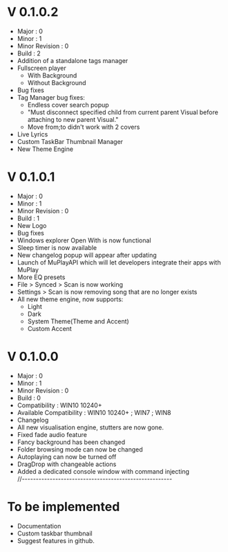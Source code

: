 # V 0.1.0.2
 - Major : 0
 - Minor : 1
 - Minor Revision : 0
 - Build : 2
 - Addition of a standalone tags manager
 - Fullscreen player
   - With Background
   - Without Background
 - Bug fixes
 - Tag Manager bug fixes:
   - Endless cover search popup
   - "Must disconnect specified child from current parent Visual before attaching to new parent Visual."
   - Move from;to didn't work with 2 covers
 - Live Lyrics
 - Custom TaskBar Thumbnail Manager
 - New Theme Engine 
# V 0.1.0.1
 - Major : 0
 - Minor : 1
 - Minor Revision : 0
 - Build : 1<br>
 - New Logo<br>
 - Bug fixes<br>
 - Windows explorer Open With is now functional<br>
 - Sleep timer is now available<br>
 - New changelog popup will appear after updating<br>
 - Launch of MuPlayAPI which will let developers integrate their apps with MuPlay<br>
 - More EQ presets<br>
 - File > Synced > Scan is now working<br>
 - Settings > Scan is now removing song that are no longer exists<br>
 - All new theme engine, now supports:
   - Light
   - Dark
   - System Theme(Theme and Accent)
   - Custom Accent<br>
# V 0.1.0.0<br>
 - Major : 0
 - Minor : 1
 - Minor Revision : 0
 - Build : 0<br>
 - Compatibility : WIN10 10240+<br>
 - Available Compatibility : WIN10 10240+ ; WIN7 ; WIN8<br>
 - Changelog<br>
 - All new visualisation engine, stutters are now gone.<br>
 - Fixed fade audio feature<br>
 - Fancy background has been changed<br>
 - Folder browsing mode can now be changed<br>
 - Autoplaying can now be turned off<br>
 - DragDrop with changeable actions<br>
 - Added a dedicated console window with command injecting<br>
//------------------------------------------------------<br>
# To be implemented
 - Documentation<br>
 - Custom taskbar thumbnail<br>
 - Suggest features in github.<br>

